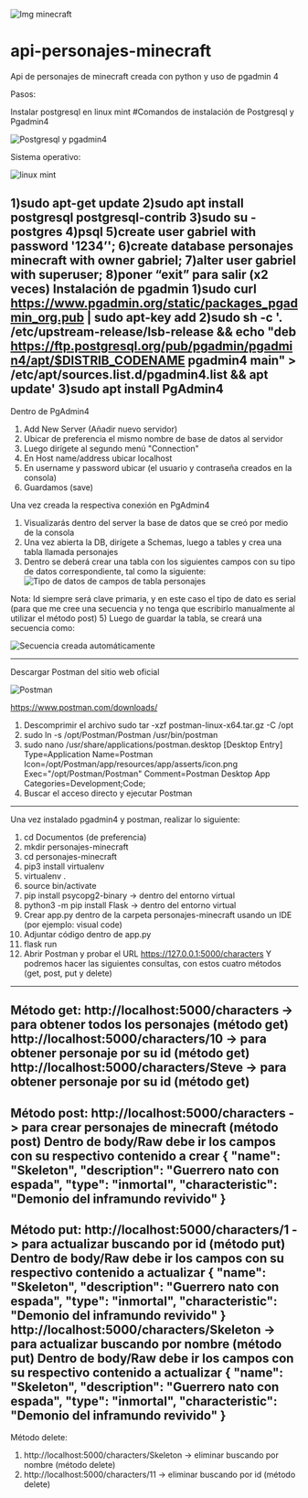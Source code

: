 ![Img minecraft](https://github.com/GabrielOrdonez2022/api-personajes-minecraft/assets/103681795/77d3968d-b0af-41c6-9876-0107b7f4c043)
# api-personajes-minecraft
Api de personajes de minecraft creada con python y uso de pgadmin 4

Pasos:
   
Instalar postgresql en linux mint
#Comandos de instalación de Postgresql y Pgadmin4

![Postgresql y pgadmin4](https://github.com/GabrielOrdonez2022/api-personajes-minecraft/assets/103681795/d174927f-ca6e-4e20-b0f5-51fb3e9d3726)

Sistema operativo:

![linux mint](https://github.com/GabrielOrdonez2022/api-personajes-minecraft/assets/103681795/b0904707-de2d-4dbc-b027-45f2b47bc0e0)

1)sudo apt-get update
2)sudo apt install postgresql postgresql-contrib
3)sudo su - postgres
4)psql
5)create user gabriel with password '1234’';
6)create database personajes minecraft with owner gabriel;
7)alter user gabriel with superuser;
8)poner “exit” para salir (x2 veces)
Instalación de pgadmin
1)sudo curl https://www.pgadmin.org/static/packages_pgadmin_org.pub | sudo apt-key add
2)sudo sh -c '. /etc/upstream-release/lsb-release && echo "deb https://ftp.postgresql.org/pub/pgadmin/pgadmin4/apt/$DISTRIB_CODENAME pgadmin4 main" > /etc/apt/sources.list.d/pgadmin4.list && apt update'
3)sudo apt install PgAdmin4
------------------------------------------------------------------------------------------------------------------------------------------------------
Dentro de PgAdmin4
1) Add New Server (Añadir nuevo servidor)
2) Ubicar de preferencia el mismo nombre de base de datos al servidor
3) Luego dirígete al segundo menú "Connection"
4) En Host name/address ubicar localhost
5) En username y password ubicar (el usuario y contraseña creados en la consola)
6) Guardamos (save)
   
Una vez creada la respectiva conexión en PgAdmin4
1) Visualizarás dentro del server la base de datos que se creó por medio de la consola
2) Una vez abierta la DB, dirígete a Schemas, luego a tables y crea una tabla llamada personajes
3) Dentro se deberá crear una tabla con los siguientes campos con su tipo de datos correspondiente, tal como la siguiente:
![Tipo de datos de campos de tabla personajes](https://github.com/GabrielOrdonez2022/api-personajes-minecraft/assets/103681795/15405868-dda6-4d87-b599-8a9065b7ce87)

Nota: Id siempre será clave primaria, y en este caso el tipo de dato es serial (para que me cree una secuencia y no tenga que escribirlo manualmente al utilizar el método post)
5) Luego de guardar la tabla, se creará una secuencia como:

![Secuencia creada automáticamente](https://github.com/GabrielOrdonez2022/api-personajes-minecraft/assets/103681795/e6c01718-2c4d-4cea-a76d-6b4d0d750f6a)

------------------------------------------------------------------------------------------------------------------------------------------------------
Descargar Postman del sitio web oficial

![Postman](https://github.com/GabrielOrdonez2022/api-personajes-minecraft/assets/103681795/e2f65a29-5b7d-4b1c-a214-3412ec190378)

https://www.postman.com/downloads/
 
1) Descomprimir el archivo
sudo tar -xzf postman-linux-x64.tar.gz -C /opt
2) sudo ln -s /opt/Postman/Postman /usr/bin/postman
3) sudo nano /usr/share/applications/postman.desktop
[Desktop Entry]
Type=Application
Name=Postman
Icon=/opt/Postman/app/resources/app/asserts/icon.png
Exec="/opt/Postman/Postman"
Comment=Postman Desktop App
Categories=Development;Code;
4) Buscar el acceso directo y ejecutar Postman	
------------------------------------------------------------------------------------------------------------------------------------------------------

Una vez instalado pgadmin4 y postman, realizar lo siguiente:
1) cd Documentos (de preferencia)
2) mkdir personajes-minecraft
3) cd personajes-minecraft
5) pip3 install virtualenv
6) virtualenv .
7) source bin/activate
8) pip install psycopg2-binary    → dentro del entorno virtual 
9) python3 -m pip install Flask   → dentro del entorno virtual 
10) Crear app.py dentro de la carpeta personajes-minecraft usando un IDE (por ejemplo: visual code)
11) Adjuntar código dentro de app.py
12) flask run
13) Abrir Postman y probar el URL https://127.0.0.1:5000/characters
  Y podremos hacer las siguientes consultas, con estos cuatro métodos (get, post, put y delete)

------------------------------------------------------------------------------------------------------------------------------------------------------
Método get:
  http://localhost:5000/characters -> para obtener todos los personajes (método get)
  http://localhost:5000/characters/10 -> para obtener personaje por su id (método get)
  http://localhost:5000/characters/Steve -> para obtener personaje por su id (método get)
------------------------------------------------------------------------------------------------------------------------------------------------------
Método post:
  http://localhost:5000/characters -> para crear personajes de minecraft (método post)
  Dentro de body/Raw debe ir los campos con su respectivo contenido a crear
  {
      "name": "Skeleton",
      "description": "Guerrero nato con espada",
      "type": "inmortal",
      "characteristic": "Demonio del inframundo revivido"
  }
  ------------------------------------------------------------------------------------------------------------------------------------------------------
Método put:
http://localhost:5000/characters/1 -> para actualizar buscando por id (método put)
Dentro de body/Raw debe ir los campos con su respectivo contenido a actualizar
  {
      "name": "Skeleton",
      "description": "Guerrero nato con espada",
      "type": "inmortal",
      "characteristic": "Demonio del inframundo revivido"
  }
http://localhost:5000/characters/Skeleton -> para actualizar buscando por nombre (método put)
Dentro de body/Raw debe ir los campos con su respectivo contenido a actualizar
  {
      "name": "Skeleton",
      "description": "Guerrero nato con espada",
      "type": "inmortal",
      "characteristic": "Demonio del inframundo revivido"
  }
 ------------------------------------------------------------------------------------------------------------------------------------------------------ 
  Método delete:
1. http://localhost:5000/characters/Skeleton -> eliminar buscando por nombre (método delete)
2. http://localhost:5000/characters/11 -> eliminar buscando por id (método delete)






